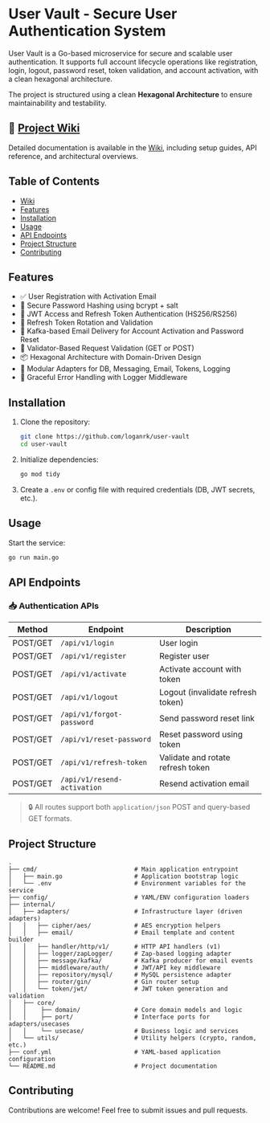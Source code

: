 # User Vault - Secure User Authentication System

User Vault is a Go-based microservice for secure and scalable user authentication. It supports full account lifecycle operations like registration, login, logout, password reset, token validation, and account activation, with a clean hexagonal architecture.

The project is structured using a clean **Hexagonal Architecture** to ensure maintainability and testability.

## 📘 [Project Wiki](https://github.com/loganrk/user-vault/wiki)

Detailed documentation is available in the [Wiki](https://github.com/loganrk/user-vault/wiki), including setup guides, API reference, and architectural overviews.

## Table of Contents
- [Wiki](https://github.com/loganrk/user-vault/wiki)
- [Features](#features)
- [Installation](#installation)
- [Usage](#usage)
- [API Endpoints](#api-endpoints)
- [Project Structure](#project-structure)
- [Contributing](#contributing)

## Features

- ✅ User Registration with Activation Email  
- 🔐 Secure Password Hashing using bcrypt + salt  
- 🔑 JWT Access and Refresh Token Authentication (HS256/RS256)  
- 🔁 Refresh Token Rotation and Validation  
- 📧 Kafka-based Email Delivery for Account Activation and Password Reset  
- 🧪 Validator-Based Request Validation (GET or POST)  
- 📦 Hexagonal Architecture with Domain-Driven Design  
- 🧱 Modular Adapters for DB, Messaging, Email, Tokens, Logging  
- 🔄 Graceful Error Handling with Logger Middleware  

## Installation

1. Clone the repository:

    ```sh
    git clone https://github.com/loganrk/user-vault
    cd user-vault
    ```

2. Initialize dependencies:

    ```sh
    go mod tidy
    ```

3. Create a `.env` or config file with required credentials (DB, JWT secrets, etc.).

## Usage

Start the service:

```sh
go run main.go
```

## API Endpoints

### 📥 Authentication APIs

| Method   | Endpoint                    | Description                         |
|----------|-----------------------------|-------------------------------------|
| POST/GET | `/api/v1/login`             | User login                          |
| POST/GET | `/api/v1/register`          | Register user                       |
| POST/GET | `/api/v1/activate`          | Activate account with token         |
| POST/GET | `/api/v1/logout`            | Logout (invalidate refresh token)   |
| POST/GET | `/api/v1/forgot-password`   | Send password reset link            |
| POST/GET | `/api/v1/reset-password`    | Reset password using token          |
| POST/GET | `/api/v1/refresh-token`     | Validate and rotate refresh token   |
| POST/GET | `/api/v1/resend-activation` | Resend activation email             |

> 🔒 All routes support both `application/json` POST and query-based GET formats.

## Project Structure

```text
.
├── cmd/                           # Main application entrypoint
│   ├── main.go                    # Application bootstrap logic
│   └── .env                       # Environment variables for the service
├── config/                        # YAML/ENV configuration loaders
├── internal/
│   ├── adapters/                  # Infrastructure layer (driven adapters)
│   │   ├── cipher/aes/            # AES encryption helpers
│   │   ├── email/                 # Email template and content builder
│   │   ├── handler/http/v1/       # HTTP API handlers (v1)
│   │   ├── logger/zapLogger/      # Zap-based logging adapter
│   │   ├── message/kafka/         # Kafka producer for email events
│   │   ├── middleware/auth/       # JWT/API key middleware
│   │   ├── repository/mysql/      # MySQL persistence adapter
│   │   ├── router/gin/            # Gin router setup
│   │   └── token/jwt/             # JWT token generation and validation
│   ├── core/      
│   │    ├── domain/               # Core domain models and logic
│   │    ├── port/                 # Interface ports for adapters/usecases
│   │    └── usecase/              # Business logic and services
│   └── utils/                     # Utility helpers (crypto, random, etc.)
├── conf.yml                       # YAML-based application configuration
└── README.md                      # Project documentation

```

## Contributing

Contributions are welcome! Feel free to submit issues and pull requests.
